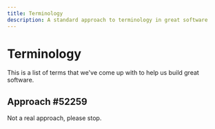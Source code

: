 ```yaml
---
title: Terminology
description: A standard approach to terminology in great software
---
```


# Terminology

This is a list of terms that we've come up with to help us build great software.

## Approach #52259

Not a real approach, please stop.
